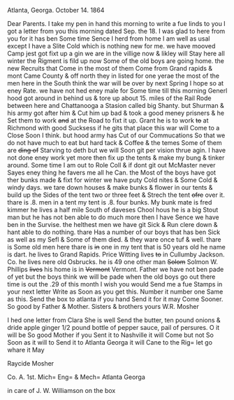 Atlanta, Georga. October 14. 1864

Dear Parents. I take my pen in hand this morning to write a fue linds to you I got a letter from you this morning dated Sep. the 18. I was glad to here from you for it has ben Some time Sence I herd from home I am well as usal except I have a Slite Cold which is nothing new for me. we have mooved Camp jest got fixt up a gin we are in the villige now & likley will Stay here all winter  the Rigment is fild up now Some of the old boys are going home. the new Recruits that Come in the most of them Come from Grand rapids & mont Came County & off north they in listed for one yerae the most of the men here in the South think the war will be over by next Spring  I hope so at eney Rate. we have not hed eney male for Some time till this morning Generl hood got around in behind us & tore up about 15. miles of the Rail Rode between here and Chattanooga a Stasion called big Shanty. but Shurman & his army got after him & Cut him up bad & took a good meney prisners & he Set them to work ~~and~~ at the Road to fixt it up. Grant he is to work ~~to~~ at Richmond with good Sucksess if he gits that place this war will Come to a Close Soon I think. but hood army has Cut of our Commucations So that we do not have much to eat but hard tack & Coffee & the temes Some of them are ~~ding of~~ Starving to deth but we will Soon git per vision thrue agin. I have not done eney work yet more then fix up the tents & make my bung & tinker around. Some time I am out to Role Coll & if dont git out McMaster never Sayes eney thing he favers me all he Can. the Most of the boys have got ther bunks made & fixt for winter  we have puty Cold nites & Some Cold & windy days. we tare down houses & make bunks & flower in our tents & build up the Sides of the tent two or three feet & Strech the tent ~~ofre~~ over it. thare is .8. men in a tent my tent is .8. four bunks. My bunk mate is fred kimmer he lives a half mile South of daveses Chool hous he is a big Stout man but he has not ben able to do much more then I have Sence we have ben in the Survise. the helthest men we have git Sick & Run clere down & hant able to do nothing. thare Has a number of our boys that has ben Sick as well as my Sefl & Some of them died. & they ware once tuf & well. thare is Some old men here thare is ~~in~~ one in my tent that is 50 years old he name is dart. he lives to Grand Rapids. Price Witting lives ~~to~~ in Cullumby Jackson. Co. he lives nere old Osbrucks. he is 49  one other man ~~Solom~~ Solmon W. Phillips ~~lives~~ his home is in ~~Vermont~~ Vermont. Father we have not ben pade of yet but the boys think we will be pade when the old boys go out there time is out the .29 of this month  I wish you would Send me a fue Stamps in your next letter Write as Soon as you get this. Number it number one Same as this. Send the box to atlanta if you hand Send it for it may Come Sooner. So good by Father & Mother. Sisters & brothers yours W.R. Mosher

I hed one letter from Clara She is well Send the butter, ten pound onions & dride apple ginger 1/2 pound bottle of pepper sauce, pail of persures. O it will be So good Mother  if you Sent it to Nashville it will Come but not So Soon as it will to Send it to Atlanta Georga it will Cane to the Rig= let go whare it May  

Raycide Mosher 

Co. A. 1st. Mich= Eng= & Mech= Atlanta Georga

in care of J. W. Williamson on the box
